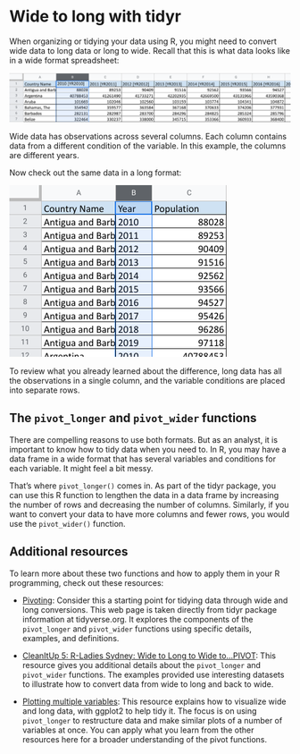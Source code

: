 # Wide to long with tidyr

When organizing or tidying your data using R, you might need to convert wide data to long data or long to wide. Recall that this is what data looks like in a wide format spreadsheet:

![Wide Format](./resources/img-2.png)

Wide data has observations across several columns. Each column contains data from a different condition of the variable. In this example, the columns are different years.

Now check out the same data in a long format:

![Long Format](./resources/img-3.png)

To review what you already learned about the difference, long data has all the observations in a single column, and the variable conditions are placed into separate rows.

## The `pivot_longer` and `pivot_wider` functions

There are compelling reasons to use both formats. But as an analyst, it is important to know how to tidy data when you need to. In R, you may have a data frame in a wide format that has several variables and conditions for each variable. It might feel a bit messy.

That’s where `pivot_longer()` comes in. As part of the tidyr package, you can use this R function to lengthen the data in a data frame by increasing the number of rows and decreasing the number of columns. Similarly, if you want to convert your data to have more columns and fewer rows, you would use the `pivot_wider()` function.

## Additional resources

To learn more about these two functions and how to apply them in your R programming, check out these resources:

- [Pivoting](https://tidyr.tidyverse.org/articles/pivot.html): Consider this a starting point for tidying data through wide and long conversions. This web page is taken directly from tidyr package information at tidyverse.org. It explores the components of the `pivot_longer` and `pivot_wider` functions using specific details, examples, and definitions.

- [CleanItUp 5: R-Ladies Sydney: Wide to Long to Wide to…PIVOT](https://rladiessydney.org/courses/ryouwithme/02-cleanitup-5/): This resource gives you additional details about the `pivot_longer` and `pivot_wider` functions. The examples provided use interesting datasets to illustrate how to convert data from wide to long and back to wide.

- [Plotting multiple variables](https://scc.ms.unimelb.edu.au/resources-list/simple-r-scripts-for-analysis/r-scripts): This resource explains how to visualize wide and long data, with ggplot2 to help tidy it. The focus is on using `pivot_longer` to restructure data and make similar plots of a number of variables at once. You can apply what you learn from the other resources here for a broader understanding of the pivot functions.
